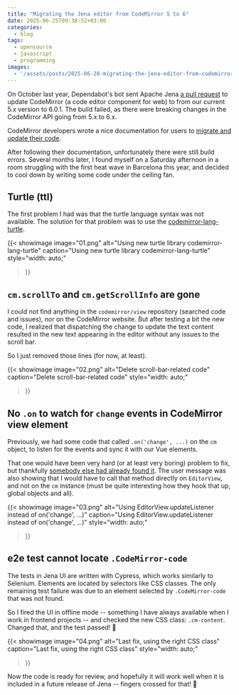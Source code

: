 ```yaml
---
title: "Migrating the Jena editor from CodeMirror 5 to 6"
date: 2025-06-25T09:38:52+03:00
categories:
  - blog
tags:
  - opensource
  - javascript
  - programming
images:
  - '/assets/posts/2025-06-28-migrating-the-jena-editor-from-codemirror-5-to-6/01.png'
---
```


On October last year, Dependabot's bot sent Apache Jena [a pull request](https://github.com/apache/jena/pull/2789)
to update CodeMirror (a code editor component for web) to from our current 5.x version
to 6.0.1. The build failed, as there were breaking changes in the CodeMirror
API going from 5.x to 6.x.

CodeMirror developers wrote a nice documentation for users to
[migrate and update their code](https://codemirror.net/docs/migration/).

After following their documentation, unfortunately there were still build
errors. Several months later, I found myself on a Saturday afternoon in
a room struggling with the first heat wave in Barcelona this year, and
decided to cool down by writing some code under the ceiling fan.

## Turtle (ttl)

The first problem I had was that the turtle language syntax was not
available. The solution for that problem was to use the
[codemirror-lang-turtle](https://www.npmjs.com/package/codemirror-lang-turtle).

{{< showimage
    image="01.png"
    alt="Using new turtle library codemirror-lang-turtle"
    caption="Using new turtle library codemirror-lang-turtle"
    style="width: auto;"
>}}

## `cm.scrollTo` and `cm.getScrollInfo` are gone

I could not find anything in the `codemirror/view` repository (searched
code and issues), nor on the CodeMirror website. But after testing a bit
the new code, I realized that dispatching the change to update the text
content resulted in the new text appearing in the editor without any
issues to the scroll bar.

So I just removed those lines (for now, at least).

{{< showimage
    image="02.png"
    alt="Delete scroll-bar-related code"
    caption="Delete scroll-bar-related code"
    style="width: auto;"
>}}

## No `.on` to watch for `change` events in CodeMirror view element

Previously, we had some code that called `.on('change', ...)` on the
`cm` object, to listen for the events and sync it with our Vue elements.

That one would have been very hard (or at least very boring) problem to fix,
but thankfully [somebody else had already found it](https://discuss.codemirror.net/t/listen-to-change-event/5095).
The user message was also showing that I would have to call that method directly
on `EditorView`, and not on the `cm` instance (must be quite interesting
how they hook that up, global objects and all).

{{< showimage
    image="03.png"
    alt="Using EditorView.updateListener instead of on('change', ...)"
    caption="Using EditorView.updateListener instead of on('change', ...)"
    style="width: auto;"
>}}

## e2e test cannot locate `.CodeMirror-code`

The tests in Jena UI are written with Cypress, which works similarly to
Selenium. Elements are located by selectors like CSS classes. The only remaining
test failure was due to an element selected by `.CodeMirror-code` that was
not found.

So I fired the UI in offline mode -- something I have always available when I
work in frontend projects -- and checked the new CSS class: `.cm-content`.
Changed that, and the test passed! 🎉

{{< showimage
    image="04.png"
    alt="Last fix, using the right CSS class"
    caption="Last fix, using the right CSS class"
    style="width: auto;"
>}}

Now the code is ready for review, and hopefully it will work well when it is
included in a future release of Jena -- fingers crossed for that! 🤞
